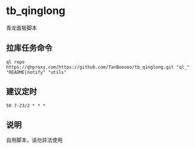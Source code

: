 # tb_qinglong
青龙面板脚本

## 拉库任务命令
```shell
ql repo https://ghproxy.com/https://github.com/TanBooooo/tb_qinglong.git "ql_" "README|notify" "utils"
```

## 建议定时
```shell
50 7-23/2 * * *	
```

## 说明
自用脚本，请勿非法使用